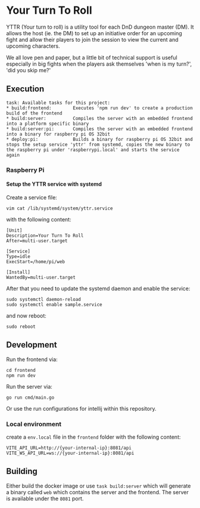 # Your Turn To Roll

YTTR (Your turn to roll) is a utility tool for each DnD dungeon master (DM).
It allows the host (ie. the DM) to set up an initiative order for an upcoming fight and allow their players to join the
session to view the current and upcoming characters.

We all love pen and paper, but a little bit of technical support is useful especially in big fights when the players ask
themselves 'when is my turn?', 'did you skip me?'

## Execution

```text
task: Available tasks for this project:
* build:frontend:        Executes 'npm run dev' to create a production build of the frontend
* build:server:          Compiles the server with an embedded frontend into a platform specific binary
* build:server:pi:       Compiles the server with an embedded frontend into a binary for raspberry pi OS 32bit
* deploy:pi:             Builds a binary for raspberry pi OS 32bit and stops the setup service 'yttr' from systemd, copies the new binary to the raspberry pi under 'raspberrypi.local' and starts the service again
```

### Raspberry Pi

#### Setup the YTTR service with systemd

Create a service file:

```shell
vim cat /lib/systemd/system/yttr.service
```

with the following content:

```
[Unit]
Description=Your Turn To Roll
After=multi-user.target

[Service]
Type=idle
ExecStart=/home/pi/web

[Install]
WantedBy=multi-user.target
```

After that you need to update the systemd daemon and enable the service:

```shell
sudo systemctl daemon-reload
sudo systemctl enable sample.service
```

and now reboot:

```shell
sudo reboot
```

## Development

Run the frontend via:

```shell
cd frontend
npm run dev
```

Run the server via:

```shell
go run cmd/main.go
```

Or use the run configurations for intellij within this repository.

### Local environment

create a `env.local` file in the `frontend` folder with the following content:

```text
VITE_API_URL=http://{your-internal-ip}:8081/api
VITE_WS_API_URL=ws://{your-internal-ip}:8081/api
```

## Building

Either build the docker image or use `task build:server` which will generate a binary called `web` which contains the
server and the frontend. The server is available under the `8081` port.